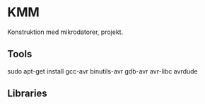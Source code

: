 # KMM
Konstruktion med mikrodatorer, projekt.

## Tools
sudo apt-get install gcc-avr binutils-avr gdb-avr avr-libc avrdude

## Libraries
